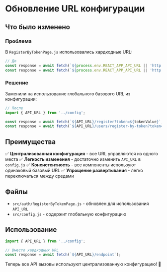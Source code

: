 # Обновление URL конфигурации

## Что было изменено

### Проблема
В `RegisterByTokenPage.js` использовались хардкодные URL:
```javascript
// До
const response = await fetch(`${process.env.REACT_APP_API_URL || 'http://localhost:8080'}/register?token=${tokenValue}`, {
const response = await fetch(`${process.env.REACT_APP_API_URL || 'http://localhost:8080'}/users/register-by-token?token=${token}`, {
```

### Решение
Заменили на использование глобального базового URL из конфигурации:
```javascript
// После
import { API_URL } from '../config';

const response = await fetch(`${API_URL}/register?token=${tokenValue}`, {
const response = await fetch(`${API_URL}/users/register-by-token?token=${token}`, {
```

## Преимущества

✅ **Централизованная конфигурация** - все URL управляются из одного места
✅ **Легкость изменения** - достаточно изменить `API_URL` в `config.js`
✅ **Консистентность** - все компоненты используют одинаковый базовый URL
✅ **Упрощение развертывания** - легко переключаться между средами

## Файлы
- `src/auth/RegisterByTokenPage.js` - обновлен для использования `API_URL`
- `src/config.js` - содержит глобальную конфигурацию

## Использование
```javascript
import { API_URL } from '../config';

// Вместо хардкодных URL
const response = await fetch(`${API_URL}/endpoint`);
```

Теперь все API вызовы используют централизованную конфигурацию! 🎯
